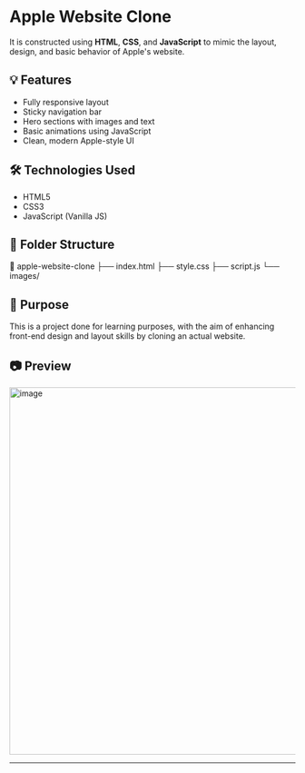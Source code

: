 # Apple Website Clone 
  
It is constructed using **HTML**, **CSS**, and **JavaScript** to mimic the layout, design, and basic behavior of Apple's website.

## 💡 Features
- Fully responsive layout
- Sticky navigation bar
- Hero sections with images and text
- Basic animations using JavaScript
- Clean, modern Apple-style UI

## 🛠️ Technologies Used
- HTML5
- CSS3
- JavaScript (Vanilla JS)

## 📁 Folder Structure
📂 apple-website-clone
├── index.html
├── style.css
├── script.js
└── images/

## 🎯 Purpose
This is a project done for learning purposes, with the aim of enhancing front-end design and layout skills by cloning an actual website.



## 📷 Preview
<img width="1340" height="647" alt="image" src="https://github.com/user-attachments/assets/b2f27849-b6ab-4760-b1a0-c6b2b34f40bf" />


---
